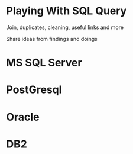 # Playing With SQL Query
Join, duplicates, cleaning, useful links and more

Share ideas from findings and doings 

# MS SQL Server

# PostGresql

# Oracle

# DB2

